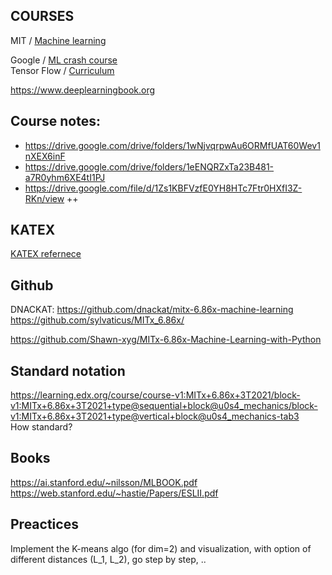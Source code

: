 


## COURSES

MIT / [Machine learning](https://ocw.mit.edu/courses/electrical-engineering-and-computer-science/6-036-introduction-to-machine-learning-fall-2020/)

Google / [ML crash course](https://developers.google.com/machine-learning/crash-course)  
Tensor Flow / [Curriculum](https://www.tensorflow.org/resources/learn-ml#curriculums)

https://www.deeplearningbook.org

## Course notes:

* https://drive.google.com/drive/folders/1wNjvqrpwAu6ORMfUAT60Wev1nXEX6inF
* https://drive.google.com/drive/folders/1eENQRZxTa23B481-a7R0yhm6XE4tI1PJ
* https://drive.google.com/file/d/1Zs1KBFVzfE0YH8HTc7Ftr0HXfI3Z-RKn/view ++



## KATEX

[KATEX refernece](https://katex.org/docs/supported.html)


## Github 
DNACKAT: https://github.com/dnackat/mitx-6.86x-machine-learning
https://github.com/sylvaticus/MITx_6.86x/

https://github.com/Shawn-xyg/MITx-6.86x-Machine-Learning-with-Python


## Standard notation
https://learning.edx.org/course/course-v1:MITx+6.86x+3T2021/block-v1:MITx+6.86x+3T2021+type@sequential+block@u0s4_mechanics/block-v1:MITx+6.86x+3T2021+type@vertical+block@u0s4_mechanics-tab3  
How standard?


## Books

https://ai.stanford.edu/~nilsson/MLBOOK.pdf
https://web.stanford.edu/~hastie/Papers/ESLII.pdf


## Preactices

Implement the K-means algo (for dim=2) and visualization, with option of different distances (L_1, L_2), go step by step, ..
